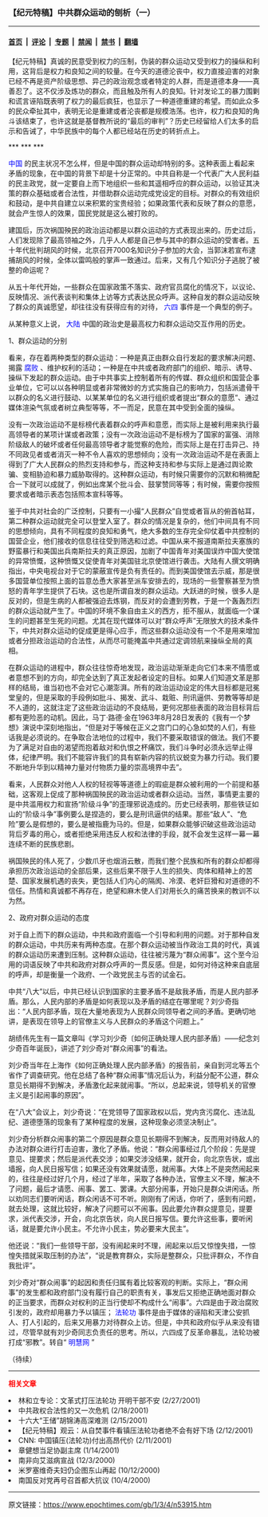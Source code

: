 ### 【纪元特稿】中共群众运动的刨析（一）

---

#### [首页](../../../..?n53915) &nbsp;|&nbsp; [评论](../../../../../epoch-comment?n53915) &nbsp;|&nbsp; [专题](../../../../../epoch-special?n53915) &nbsp;|&nbsp; [禁闻](../../../../../epoch-news?n53915) &nbsp;|&nbsp; [禁书](../../../../../books?n53915) &nbsp;|&nbsp; [翻墙](https://github.com/gfw-breaker/nogfw/blob/master/README.md?n53915)


<div class="post_content" id="artbody" itemprop="articleBody">
 <!-- article content begin -->
 <p>
  【纪元特稿】真诚的民意受到权力的压制，伪装的群众运动又受到权力的操纵和利用，这背后是权力和良知之间的较量。在今天的道德沦丧中，权力直接迫害的对象已经不再是资产阶级思想、异己的政治观念或者特定的人群，而是道德本身——真善忍了。这不仅涉及炼功的群众，而且触及所有人的良知。针对发论工的暴力围剿和谎言诬陷既表明了权力的最后疯狂，也显示了一种道德重建的希望。而如此众多的民众牵扯其中，表明无论是重建或者沦丧都是规模浩荡。也许，权力和良知的角斗该结束了，也许这就是基督教所说的“最后的审判”？历史已经留给人们太多的启示和告诫了，中华民族中的每个人都已经站在历史的转折点上。
 </p>
 <p>
  *** *** ***
 </p>
 <p>
  <ok href="http://www3.epochtimes.com/news/epochnews/main/2.html">
   <font color="blue">
    中国
   </font>
  </ok>
  的民主状况不怎么样，但是中国的群众运动却特别的多。这种表面上看起来矛盾的现象，在中国的背景下却是十分正常的。中共自称是一个代表广大人民利益的民主政党，就一定要自上而下地组织一些和其遥相呼应的群众运动，以验证其决策的群众基础或者合法性，并借助群众运动完成党设定的目标。对群众的有效组织和鼓动，是中共自建立以来积累的宝贵经验；如果政策代表和反映了群众的意愿，就会产生惊人的效果，国民党就是这么被打败的。
 </p>
 <p>
  建国后，历次祸国殃民的政治运动都是以群众运动的方式表现出来的。历史过后，人们发现除了最高领袖之外，几乎人人都是自己参与其中的群众运动的受害者。五十年代批判胡风的时候，北京召开7000名知识分子参加的大会，当郭沫若宣布逮捕胡风的时候，全体以雷鸣般的掌声一致通过。后来，又有几个知识分子逃脱了被整的命运呢？
 </p>
 <p>
  从五十年代开始，一些群众在国家政策不落实、政府官员腐化的情况下，以议论、反映情况、派代表谈判和集体上访等方式表达民众呼声。这种自发的群众运动反映了群众的真诚愿望，却往往没有获得应有的对待，
  <ok href="https://www.epochtimes.com/news/epochnews/news/Focus.asp?Focus_ID=1102">
   <font color="blue">
    六四
   </font>
  </ok>
  事件是一个典型的例子。
 </p>
 <p>
  从某种意义上说，
  <ok href="http://www3.epochtimes.com/news/epochnews/main/2.html">
   <font color="blue">
    大陆
   </font>
  </ok>
  中国的政治史是最高权力和群众运动交互作用的历史。
 </p>
 <p>
  1、群众运动的分别
 </p>
 <p>
  看来，存在着两种类型的群众运动：一种是真正由群众自行发起的要求解决问题、揭露
  <ok href="http://www.dajiyuan.com/news/epochnews/news/Focus.asp?Focus_ID=315">
   <font color="blue">
    腐败
   </font>
  </ok>
  、维护权利的活动；一种是在中共或者政府部门的组织、暗示、诱导、操纵下发起的群众运动。由于中共事实上控制着所有的传媒、群众组织和国营企事业单位，它可以以各种明显或者非常微妙的方式实施自己的影响力，包括派遣骨干以群众的名义进行鼓动、以某某单位的名义进行组织或者提出“群众的意愿”、通过媒体渲染气氛或者树立典型等等，不一而足，民意在其中受到全面的操纵。
 </p>
 <p>
  没有一次政治运动不是标榜代表着群众的呼声和意愿，而实际上是被利用来执行最高领导者的某项计谋或者政策；没有一次政治运动不是标榜为了国家的富强、消除阶级敌人的破坏或者任何最高领导者才能觉察的危险，而实际上是在打击异己、持不同政见者或者消灭一种不令人喜欢的思想倾向；没有一次政治运动不是在表面上得到了广大人民群众的热烈支持和参与，而这种支持和参与实际上是通过舆论欺骗、变相胁迫和暴力威胁取得的。这种群众运动，有时候只需要你的沉默和稍微配合一下就可以成就了，例如出席某个批斗会、鼓掌赞同等等；有时候，需要你按照要求或者暗示表态包括照本宣科等等。
 </p>
 <p>
  鉴于中共对社会的广泛控制，只要有一小撮“人民群众”自觉或者盲从的俯首帖耳，第二种群众运动就完全可以登堂入室了。群众的情况是复杂的，他们中间具有不同的思想倾向，具有不同程度的良知和勇气，绝大多数的生存完全仰仗着中共控制的国营企业，他们接收的信息往往受到筛选和过滤。中国从来不报道南斯拉夫塞族的野蛮暴行和美国出兵南斯拉夫的真正原因，加剧了中国青年对美国误炸中国大使馆的异常愤慨，这种愤慨又促使青年对美国驻北京使馆进行袭击。大陆有人撰文明确指出，中央电视台对于它的蒙蔽宣传是负有责任的。而到美国使馆去示威，那是很多国营单位按照上面的旨意怂恿大家甚至派车安排去的，现场的一些警察甚至为愤怒的青年学生提供了石块。这也是所谓自发的群众运动。大跃进的时候，很多人是反对的，但是生病的人都被强迫去炼钢，而反对的会遭到劳教，于是一个轰轰烈烈的群众运动就产生了。中国的环境不象自由主义的西方，拒不服从，就面临一个谋生的问题甚至生死的问题。尤其在现代媒体可以对“群众呼声”无限放大的技术条件下，中共对群众运动的促成更是得心应手，而这些群众运动没有一个不是用来增加或者分担政治运动的合法性，从而尽可能掩盖中共通过定调领航来操纵全局的真相。
 </p>
 <p>
  在群众运动的进程中，群众往往惊奇地发现，政治运动渐渐走向它们本来不情愿或者意想不到的方向，却完全达到了真正发起者设定的目标。如果人们知道文革是那样的结局，谁当初也不会对它心潮澎湃。所有的政治运动设定的伟大目标都是冠冕堂皇的，但是采取的手段例如批斗、揭发、武斗、栽赃、刑讯逼供、劳教等等却是不人道的，这就注定了这些政治运动的不良结局，更何况那些表面的政治目标背后都有更险恶的动机。因此，马丁‧路德‧金在1963年8月28日发表的《我有一个梦想》演说中深刻地指出，“但是对于等候在正义之宫门口的心急如焚的人们，有些话我是必须说的。在争取合法地位的过程中，我们不要采取错误的做法。我们不要为了满足对自由的渴望而抱着敌对和仇恨之杯痛饮，我们斗争时必须永远举止得体，纪律严明。我们不能容许我们的具有崭新内容的抗议蜕变为暴力行动。我们要不断地升华到以精神力量对付物质力量的崇高境界中去”。
 </p>
 <p>
  看来，人民群众对他人人权的轻视等等道德上的瑕疵是群众被利用的一个前提和基础，这客观上促成了那种祸国殃民的政治运动或者群众运动。当然，事情更主要的是中共滥用权力和宣扬“阶级斗争”的歪理邪说造成的。历史已经表明，那些铁证如山的“阶级斗争”事例要么是捏造的，要么是刑讯逼供的结果。那些“敌人”、“危险”要么是假想的，要么是被指鹿为马的。但是，如果群众能够识破这些政治运动背后歹毒的用心，或者拒绝采用违反人权和法律的手段，就不会发生这样一幕一幕连续不断的民族悲剧。
 </p>
 <p>
  祸国殃民的伟人死了，少数爪牙也烟消云散，而我们整个民族和所有的群众却都得承担历次政治运动的全部后果，这些后果不限于人生的损失、肉体和精神上的苦楚、国家发展机遇的丧失，更包括人们内心的隔阂、冷漠、老奸巨猾和对道德的不信任。热情和真诚都不再存在，绝望和麻木使人们对用长久的痛苦换来的教训不以为然。
 </p>
 <p>
  2、政府对群众运动的态度
 </p>
 <p>
  对于自上而下的群众运动，中共和政府面临一个引导和利用的问题。对于那种自发的群众运动，中共历来有两种态度。在那个群众运动被当作政治工具的时代，真诚的群众运动历来遭到压制。这种群众运动，往往被污蔑为“群众闹事”。这个至今沿用的词语反映了中共和政府对群众呼声的一贯反感。但是，如何对待这种来自底层的呼声，却是衡量一个政府、一个政党民主与否的试金石。
 </p>
 <p>
  中共“八大”以后，中共已经认识到国家的主要矛盾不是敌我矛盾，而是人民内部矛盾。那么，人民内部的矛盾是如何表现以及矛盾的结症在哪里呢？刘少奇指出：“人民内部矛盾，现在大量地表现为人民群众同领导者之间的矛盾。更确切地讲，是表现在领导上的官僚主义与人民群众的矛盾这个问题上。”
 </p>
 <p>
  胡绩伟先生有一篇文章叫《学习刘少奇〔如何正确处理人民内部矛盾〕——纪念刘少奇百年诞辰》，讲述了刘少奇对“群众闹事”的看法。
 </p>
 <p>
  刘少奇当年在上海作《如何正确处理人民内部矛盾》的报告前，亲自到河北等五个省作了调查研究。他在总结了各种“群众闹事”情况后认为，利益分配不公道，群众意见长期得不到解决，矛盾激化起来就闹事。“所以，总起来说，领导机关的官僚主义是引起闹事的原因”。
 </p>
 <p>
  在“八大”会议上，刘少奇说：“在党领导了国家政权以后，党内贪污腐化、违法乱纪、道德堕落的现象有了某种程度的发展，这种现象必须坚决制止”。
 </p>
 <p>
  刘少奇分析群众闹事的第二个原因是群众意见长期得不到解决，反而用对待敌人的办法对群众进行打击迫害，激化了矛盾。他说：“群众闹事经过几个阶段：先是提意见、提要求；然后是派代表交涉；如果交涉没结果，就开会，向北京告状，或出墙报，向人民日报写信；如果还没有效果就请愿，就闹事。大体上不是突然闹起来的，往往是经过好几个月，经过了半年，采取了各种办法，官僚主义不理，解决不了问题，最后才请愿、闹事、罢工、罢课。大部分闹事，开始只是群众讲闲话。所以劝同志们要听闲话，群众闲话不可不听。刚刚有了闲话，你听了，感到有问题，就去处理，这就比较好，解决了问题可以不闹事。因此要允许群众提意见，提要求，派代表交涉，开会，向北京告状，向人民日报写信。要允许这些事，要听闲话，就是要允许小民主。不允许小民主，势必要来大民主”。
 </p>
 <p>
  他还说：“我们一些领导干部，没有闹起来时不理，闹起来以后又惊惶失措，一惊惶失措就采取压制的办法”，“说是教育群众，实际是整群众，只批评群众，不作自我批评”。
 </p>
 <p>
  刘少奇对“群众闹事”的起因和责任归属有着比较客观的判断。实际上，“群众闹事”的发生都和政府部门没有履行自己的职责有关，事发后又拒绝正确地面对群众的正当要求，而群众对权利的正当行使却不构成什么“闹事”。六四是由于政治腐败引发的，政府却用暴力予以镇压；
  <ok href="http://falundafa.org">
   <font color="blue">
    法轮功
   </font>
  </ok>
  事件是由于媒体的诬陷和天津公安抓人、打人引起的，后来又用暴力对待群众上访。但是，中共和政府似乎从来没有错过，尽管早就有刘少奇同志负责任的思考。所以，六四成了反革命暴乱，法轮功被打成“邪教”。转自“
  <ok href="http://minghui.ca">
   <font color="blue">
    明慧网
   </font>
  </ok>
  ”
 </p>
 <p>
  （待续）
 </p>
 <p>
 </p>
 <hr/>
 <p>
  <b>
   <font color="red">
    相关文章
   </font>
  </b>
  <br/>
 </p>
 <li>
  <ok href="http://epochtimes.com/news/epochnews/newscontent.asp?ID=52153" target="_blank">
   林和立专论：文革式打压法轮功 开明干部不安
  </ok>
  (2/27/2001)
  <li>
   <ok href="http://epochtimes.com/news/epochnews/newscontent.asp?ID=48690" target="_blank">
    中共政权合法性的又一次危机
   </ok>
   (2/18/2001)
   <li>
    <ok href="http://epochtimes.com/news/epochnews/newscontent.asp?ID=47920" target="_blank">
     十六大“王储”胡锦涛高深难测
    </ok>
    (2/15/2001)
    <li>
     <ok href="http://epochtimes.com/news/epochnews/newscontent.asp?ID=46571" target="_blank">
      【纪元特稿】观云：从自焚事件看镇压法轮功者绝不会有好下场
     </ok>
     (2/12/2001)
     <li>
      <ok href="http://epochtimes.com/news/epochnews/newscontent.asp?ID=45927" target="_blank">
       CNN: 中国镇压(法轮功)付出高昂代价
      </ok>
      (2/11/2001)
      <li>
       <ok href="http://epochtimes.com/news/epochnews/newscontent.asp?ID=34135" target="_blank">
        章健想当足协副主席
       </ok>
       (1/14/2001)
       <li>
        <ok href="http://epochtimes.com/news/epochnews/newscontent.asp?ID=21808" target="_blank">
         南非向艾滋病宣战
        </ok>
        (12/3/2000)
        <li>
         <ok href="http://epochtimes.com/news/epochnews/newscontent.asp?ID=4721" target="_blank">
          米罗塞维奇夫妇仍企图东山再起
         </ok>
         (10/12/2000)
         <li>
          <ok href="http://epochtimes.com/news/epochnews/newscontent.asp?ID=3833" target="_blank">
           南国反对党再号召首都大抗议
          </ok>
          (10/4/2000)
          <br/>
          <!-- article content end -->
          <div id="below_article_ad">
          </div>
         </li>
        </li>
       </li>
      </li>
     </li>
    </li>
   </li>
  </li>
 </li>
</div>


---

原文链接：https://www.epochtimes.com/gb/1/3/4/n53915.htm